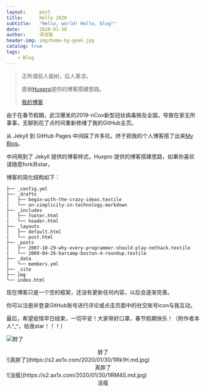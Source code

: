```yaml
---
layout:     post
title:      Hello 2020
subtitle:   "Hello, world! Hello, blog!"
date:       2020-01-30
author:     汤泡饭
header-img: img/home-bg-geek.jpg
catalog: true
tags:
    - Blog
---
```


> 正所谓前人栽树，后人乘凉。
> 
> 感谢[Huxpro](https://github.com/huxpro)提供的博客搭建思路。
> 
> [我的博客](https://tmyuan627.github.io)


由于在春节假期，武汉爆发的2019-nCov新型冠状病毒殃及全国，导致在家无所事事，无聊到花了点时间重新修缮了我的GitHub主页。

从 Jekyll 到 GitHub Pages 中间踩了许多坑，终于把我的个人博客搭了出来[My Blog](https://tmyuan627.github.io)。

中间用到了 Jekyll 提供的博客样式，Huxpro 提供的博客搭建思路，如果你喜欢请随意fork并star。

博客的简化结构如下：

```
├── _config.yml
├── _drafts
|   ├── begin-with-the-crazy-ideas.textile
|   └── on-simplicity-in-technology.markdown
├── _includes
|   ├── footer.html
|   └── header.html
├── _layouts
|   ├── default.html
|   └── post.html
├── _posts
|   ├── 2007-10-29-why-every-programmer-should-play-nethack.textile
|   └── 2009-04-26-barcamp-boston-4-roundup.textile
├── _data
|   └── members.yml
├── _site
├── img
└── index.html
```

现在博客只是一个空的框架，还没有更新任何内容，以后会逐渐完善。

你可以注册并登录GitHub账号进行评论或点击页面中的社交账号icon与我互动。

最后，希望疫情早日结束，一切平安！大家带好口罩，春节假期快乐！（附作者本人^_^，给我star！！！）

![胖了](https://s2.ax1x.com/2020/01/30/1lRKN8.md.jpg)
<center>胖了</center>
![真胖了](https://s2.ax1x.com/2020/01/30/1lRk1H.md.jpg)
<center>真胖了</center>
![没瘦](https://s2.ax1x.com/2020/01/30/1lRM4S.md.jpg)
<center>没瘦</center>


